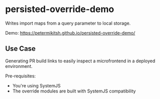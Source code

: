 # persisted-override-demo

Writes import maps from a query parameter to local storage.

Demo: https://petermikitsh.github.io/persisted-override-demo/

## Use Case

Generating PR build links to easily inspect a microfrontend in a deployed environment.

Pre-requisites:

- You're using SystemJS
- The override modules are built with SystemJS compatibility
